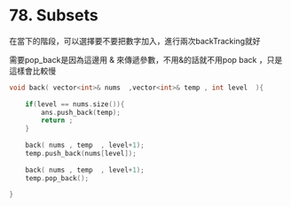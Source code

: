 # 78. Subsets
在當下的階段，可以選擇要不要把數字加入，進行兩次backTracking就好

需要pop_back是因為這邊用 & 來傳遞參數，不用&的話就不用pop back ，只是這樣會比較慢

```c++
void back( vector<int>& nums  ,vector<int>& temp , int level  ){
    
    if(level == nums.size()){
        ans.push_back(temp);
        return ;
    }
    
    back( nums , temp  , level+1);     
    temp.push_back(nums[level]);
    
    back( nums , temp  , level+1);      
    temp.pop_back();
     
}
```
